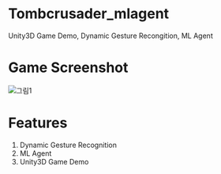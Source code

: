 # Tombcrusader_mlagent
Unity3D Game Demo, Dynamic Gesture Recongition, ML Agent

# Game Screenshot
![그림1](https://user-images.githubusercontent.com/61224394/109665780-e0731b80-7bb1-11eb-8916-f5c9f5092ed9.png)

# Features
1. Dynamic Gesture Recognition 
2. ML Agent
3. Unity3D Game Demo

